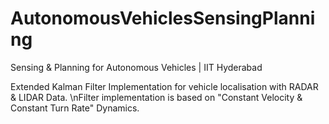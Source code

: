 # AutonomousVehiclesSensingPlanning
Sensing &amp; Planning for Autonomous Vehicles | IIT Hyderabad

Extended Kalman Filter Implementation for vehicle localisation with RADAR & LIDAR Data.
\nFilter implementation is based on "Constant Velocity & Constant Turn Rate" Dynamics.
